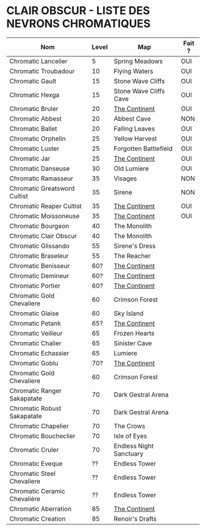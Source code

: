 # CLAIR OBSCUR - LISTE DES NEVRONS CHROMATIQUES

Nom | Level | Map | Fait ?
-|-|-|-
Chromatic Lancelier|5|Spring Meadows|OUI
Chromatic Troubadour|10|Flying Waters|OUI
Chromatic Gault|15|Stone Wave Cliffs|OUI
Chromatic Hexga|15|Stone Wave Cliffs Cave|OUI
Chromatic Bruler|20|[The Continent](<https://expedition33.wiki.fextralife.com/Interactive+Map?id=11&code=mapA>)|OUI
Chromatic Abbest|20|Abbest Cave|NON
Chromatic Ballet|20|Falling Leaves|OUI
Chromatic Orphelin|25|Yellow Harvest|OUI
Chromatic Luster|25|Forgotten Battlefield|OUI
Chromatic Jar|25|[The Continent](<https://expedition33.wiki.fextralife.com/Interactive+Map?id=84&code=mapA>)|OUI
Chromatic Danseuse|30|Old Lumiere|OUI
Chromatic Ramasseur|35|Visages|NON
Chromatic Greatsword Cultist|35|Sirene|NON
Chromatic Reaper Cultist|35|[The Continent](<https://expedition33.wiki.fextralife.com/Interactive+Map?id=211&code=mapA>)|OUI
Chromatic Moissoneuse|35|[The Continent](<https://expedition33.wiki.fextralife.com/Interactive+Map?id=237&code=mapA>)|OUI
Chromatic Bourgeon|40|The Monolith|
Chromatic Clair Obscur|40|The Monolith|
Chromatic Glissando|55|Sirene's Dress|
Chromatic Braseleur|55|The Reacher|
Chromatic Benisseur|60?|[The Continent](<https://expedition33.wiki.fextralife.com/Interactive+Map?id=287&code=mapA>)|
Chromatic Demineur|60?|[The Continent](<https://expedition33.wiki.fextralife.com/Interactive+Map?id=311&code=mapA>)|
Chromatic Portier|60?|[The Continent](<https://expedition33.wiki.fextralife.com/Interactive+Map?id=332&code=mapA>)|
Chromatic Gold Chevaliere|60|Crimson Forest|
Chromatic Glaise|60|Sky Island|
Chromatic Petank|65?|[The Continent](<https://expedition33.wiki.fextralife.com/Interactive+Map?id=337&code=mapA>)|
Chromatic Veilleur|65|Frozen Hearts|
Chromatic Chalier|65|Sinister Cave|
Chromatic Echassier|65|Lumiere|
Chromatic Goblu|70?|[The Continent](<https://expedition33.wiki.fextralife.com/Interactive+Map?id=256&code=mapA>)|
Chromatic Gold Chevaliere|60|Crimson Forest|
Chromatic Ranger Sakapatate|70|Dark Gestral Arena|
Chromatic Robust Sakapatate|70|Dark Gestral Arena|
Chromatic Chapelier|70|The Crows|
Chromatic Boucheclier|70|Isle of Eyes|
Chromatic Cruler|70|Endless Night Sanctuary|
Chromatic Eveque|??|Endless Tower|
Chromatic Steel Chevaliere|??|Endless Tower|
Chromatic Ceramic Chevalière|??|Endless Tower|
Chromatic Aberration|85|[The Continent](<https://expedition33.wiki.fextralife.com/Interactive+Map?id=327&code=mapA>)|
Chromatic Creation|85|Renoir's Drafts|









